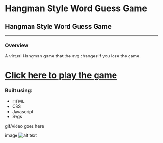 # Hangman Style Word Guess Game

## Hangman Style Word Guess Game ##
---

### Overview ###
A virtual Hangman game that the svg changes if you lose the game.
# [Click here to play the game](https://clawrence005.github.io/Word-Guess-Game/) 
### Built using: ###

- HTML
- CSS
- Javascript
- Svgs



gif/video goes here

image ![alt text](image.jpg)
